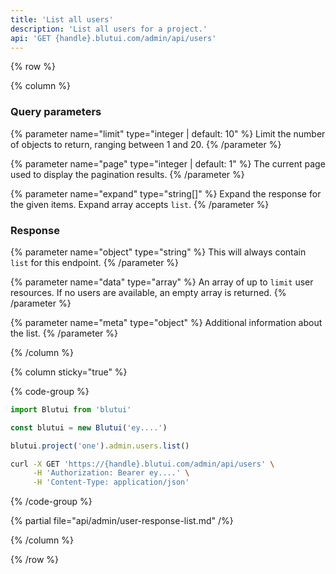 ```yaml
---
title: 'List all users'
description: 'List all users for a project.'
api: 'GET {handle}.blutui.com/admin/api/users'
---
```


{% row %}

{% column %}
### Query parameters

{% parameter name="limit" type="integer | default: 10" %}
Limit the number of objects to return, ranging between 1 and 20.
{% /parameter %}

{% parameter name="page" type="integer | default: 1" %}
The current page used to display the pagination results.
{% /parameter %}

{% parameter name="expand" type="string[]" %}
Expand the response for the given items. Expand array accepts `list`.
{% /parameter %}

### Response

{% parameter name="object" type="string" %}
This will always contain `list` for this endpoint.
{% /parameter %}

{% parameter name="data" type="array" %}
An array of up to `limit` user resources. If no users are available, an empty array is returned.
{% /parameter %}

{% parameter name="meta" type="object" %}
Additional information about the list.
{% /parameter %}

{% /column %}

{% column sticky="true" %}

{% code-group %}

```ts {% process=false filename="Node.js" %}
import Blutui from 'blutui'

const blutui = new Blutui('ey....')

blutui.project('one').admin.users.list()
```

```bash {% process=false filename="cURL" %}
curl -X GET 'https://{handle}.blutui.com/admin/api/users' \
     -H 'Authorization: Bearer ey....' \
     -H 'Content-Type: application/json'
```

{% /code-group %}

{% partial file="api/admin/user-response-list.md" /%}

{% /column %}

{% /row %}
